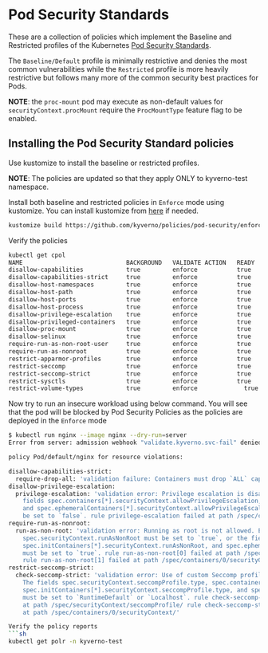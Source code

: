 # Pod Security Standards


These are a collection of policies which implement the Baseline and Restricted profiles of the Kubernetes [Pod Security Standards](https://kubernetes.io/docs/concepts/security/pod-security-standards/).

The `Baseline/Default` profile is minimally restrictive and denies the most common vulnerabilities while the `Restricted` profile is more heavily restrictive but follows many more of the common security best practices for Pods.


**NOTE**: the `proc-mount` pod may execute as non-default values for `securityContext.procMount` require the `ProcMountType` feature flag to be enabled.

## Installing the Pod Security Standard policies
Use kustomize to install the baseline or restricted profiles.

**NOTE**: The policies are updated so that they apply ONLY to kyverno-test namespace. 

Install both baseline and restricted policies in `Enforce` mode using kustomize. You can install kustomize from [here](https://kubectl.docs.kubernetes.io/installation/kustomize/) if needed. 
```sh
kustomize build https://github.com/kyverno/policies/pod-security/enforce | kubectl apply -f - 
```
Verify the policies 
```sh
kubectl get cpol
NAME                             BACKGROUND   VALIDATE ACTION   READY   AGE
disallow-capabilities            true         enforce           true    20m
disallow-capabilities-strict     true         enforce           true    20m
disallow-host-namespaces         true         enforce           true    20m
disallow-host-path               true         enforce           true    19m
disallow-host-ports              true         enforce           true    19m
disallow-host-process            true         enforce           true    19m
disallow-privilege-escalation    true         enforce           true    19m
disallow-privileged-containers   true         enforce           true    19m
disallow-proc-mount              true         enforce           true    19m
disallow-selinux                 true         enforce           true    19m
require-run-as-non-root-user     true         enforce           true    19m
require-run-as-nonroot           true         enforce           true    19m
restrict-apparmor-profiles       true         enforce           true    19m
restrict-seccomp                 true         enforce           true    19m
restrict-seccomp-strict          true         enforce           true    19m
restrict-sysctls                 true         enforce           true    19m
restrict-volume-types            true         enforce             true    19m
```
Now try to run an insecure workload using below command. You will see that the pod will be blocked by Pod Security Policies as the policies are deployed in the `Enforce` mode
```sh
$ kubectl run nginx --image nginx --dry-run=server
Error from server: admission webhook "validate.kyverno.svc-fail" denied the request:

policy Pod/default/nginx for resource violations:

disallow-capabilities-strict:
  require-drop-all: 'validation failure: Containers must drop `ALL` capabilities.'
disallow-privilege-escalation:
  privilege-escalation: 'validation error: Privilege escalation is disallowed. The
    fields spec.containers[*].securityContext.allowPrivilegeEscalation, spec.initContainers[*].securityContext.allowPrivilegeEscalation,
    and spec.ephemeralContainers[*].securityContext.allowPrivilegeEscalation must
    be set to `false`. rule privilege-escalation failed at path /spec/containers/0/securityContext/'
require-run-as-nonroot:
  run-as-non-root: 'validation error: Running as root is not allowed. Either the field
    spec.securityContext.runAsNonRoot must be set to `true`, or the fields spec.containers[*].securityContext.runAsNonRoot,
    spec.initContainers[*].securityContext.runAsNonRoot, and spec.ephemeralContainers[*].securityContext.runAsNonRoot
    must be set to `true`. rule run-as-non-root[0] failed at path /spec/securityContext/runAsNonRoot/
    rule run-as-non-root[1] failed at path /spec/containers/0/securityContext/'
restrict-seccomp-strict:
  check-seccomp-strict: 'validation error: Use of custom Seccomp profiles is disallowed.
    The fields spec.securityContext.seccompProfile.type, spec.containers[*].securityContext.seccompProfile.type,
    spec.initContainers[*].securityContext.seccompProfile.type, and spec.ephemeralContainers[*].securityContext.seccompProfile.type
    must be set to `RuntimeDefault` or `Localhost`. rule check-seccomp-strict[0] failed
    at path /spec/securityContext/seccompProfile/ rule check-seccomp-strict[1] failed
    at path /spec/containers/0/securityContext/'
```
```sh
Verify the policy reports
```sh
kubectl get polr -n kyverno-test
```

